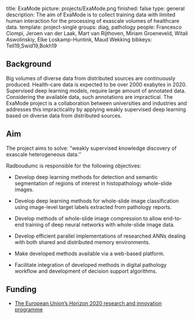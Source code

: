 title: ExaMode
picture: projects/ExaMode.png
finished: false
type: general
description: The aim of ExaMode is to collect training data with limited human interaction for the processing of exascale volumes of healthcare data.
template: project-single
groups: diag, pathology
people: Francesco Ciompi, Jeroen van der Laak, Mart van Rijthoven, Miriam Groeneveld, Witali Aswolinskiy, Elke Loskamp-Huntink, Maud Wekking
bibkeys: Tell19,Swid19,Bokh19

## Background
Big volumes of diverse data from distributed sources are continuously produced. Health-care data is expected to be over 2000 exabytes in 2020. Supervised deep learning models, require large amount of annotated data. Considering the available data, such annotations are impractical. The ExaMode project is a collaboration between universities and industries and addresses this impracticality by applying weakly supervised deep learning based on diverse data from distributed sources.

## Aim
The project aims to solve: "weakly supervised knowledge discovery of exascale heterogeneous data.’’

Radboudumc is responsible for the following objectives:
- Develop deep learning methods for detection and semantic segmentation of regions of interest in histopathology whole-slide images.

- Develop deep learning methods for whole-slide image classification using image-level target labels extracted from pathology reports.

- Develop methods of whole-slide image compression to allow end-to-end training of deep neural networks with whole-slide image data.

- Develop efficient parallel implementations of researched ANNs dealing with both shared and distributed memory environments.
- Make developed methods available via a web-based platform.

- Facilitate integration of developed methods in digital pathology workflow and development of decision support algorithms.

## Funding
- [The European Union’s Horizon 2020 research and innovation programme](https://ec.europa.eu/programmes/horizon2020/en/)
